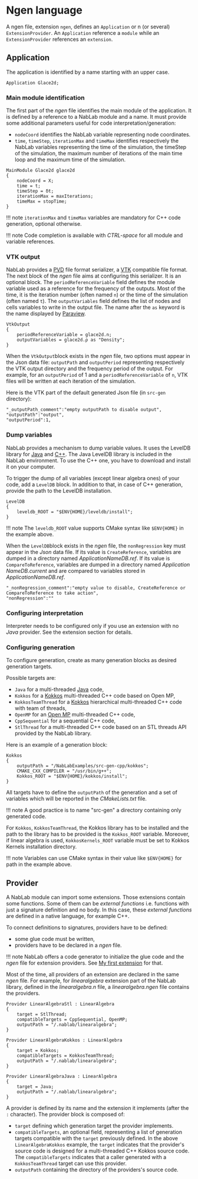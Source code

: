 # Ngen language

A ngen file, extension `ngen`, defines an `Application` or n (or several) `ExtensionProvider`.
An `Application` reference a `module` while  an `ExtensionProvider` references an `extension`.


## Application

The application is identified by a name starting with an upper case.

```
Application Glace2d;
```


### Main module identification

The first part of the *ngen* file identifies the main module of the application. It is defined by a reference to a NabLab module and a name. It must provide some additional parameters useful for code interpretation/generation:

- `nodeCoord` identifies the NabLab variable representing node coordinates.
- `time`, `timeStep`, `iterationMax` and `timeMax` identifies respectively the NabLab variables representing the time of the simulation, the timeStep of the simulation, the maximum number of iterations of the main time loop and the maximum time of the simulation.

```
MainModule Glace2d glace2d
{
	nodeCoord = X;
	time = t;
	timeStep = δt;
	iterationMax = maxIterations;
	timeMax = stopTime;
}
```

!!! note
	`iterationMax` and `timeMax` variables are mandatory for C++ code generation, optional otherwise.

!!! note
	Code completion is available with *CTRL-space* for all module and variable references.


### VTK output

NabLab provides a [PVD](https://vtk.org/Wiki/ParaView/Data_formats#PVD_File_Format) file format serializer, a [VTK](https://vtk.org/) compatible file format. The next block of the *ngen* file aims at configuring this serializer. It is an optional block. The `periodReferenceVariable` field defines the module variable used as a reference for the frequency of the outputs. Most of the time, it is the iteration number (often named `n`) or the time of the simulation (often named `t`). The `outputVariables` field defines the list of nodes and cells variables to write in the output file. The name after the `as` keyword is the name displayed by [Paraview](https://www.paraview.org/).

```
VtkOutput
{
	periodReferenceVariable = glace2d.n;
	outputVariables = glace2d.ρ as "Density";
}
```

When the `VtkOutput`block exists in the *ngen* file, two options must appear in the Json data file: `outputPath` and `outputPeriod` representing respectively the VTK output directory and the frequency period of the output. For example, for an `outputPeriod` of 1 and a `periodReferenceVariable` of `n`, VTK files will be written at each iteration of the simulation.

Here is the VTK part of the default generated Json file (in `src-gen` directory):

```
"_outputPath_comment":"empty outputPath to disable output",
"outputPath":"output",
"outputPeriod":1,
```


### Dump variables

NabLab provides a mechanism to dump variable values. It uses the LevelDB library for [Java](https://github.com/dain/leveldb) and [C++](https://github.com/google/leveldb).
The Java LevelDB library is included in the NabLab environment. To use the C++ one, you have to download and install it on your computer. 

To trigger the dump of all variables (except linear algebra ones) of your code, add a `LevelDB` block. In addition to that, in case of C++ generation, provide the path to the LevelDB installation.

``` 
LevelDB
{
	leveldb_ROOT = "$ENV{HOME}/leveldb/install";
}
```

!!! note
	The `leveldb_ROOT` value supports CMake syntax like `$ENV{HOME}` in the example above.

When the `LevelDB`block exists in the *ngen* file, the `nonRegression` key must appear in the *Json* data file. If its value is `CreateReference`, variables are dumped in a directory named *ApplicationNameDB.ref*. If its value is `CompareToReference`, variables are dumped in a directory named *Application NameDB.current* and are compared to variables stored in *ApplicationNameDB.ref*.

```
"_nonRegression_comment":"empty value to disable, CreateReference or CompareToReference to take action",
"nonRegression":""
```


### Configuring interpretation

Interpreter needs to be configured only if you use an extension with no *Java* provider. See the extension section for details.


### Configuring generation

To configure generation, create as many generation blocks as desired generation targets.

Possible targets are:

- `Java` for a multi-threaded [Java](https://docs.oracle.com/javase/specs/jls/se14/html/index.html) code,
- `Kokkos` for a [Kokkos](https://github.com/kokkos) multi-threaded C++ code based on Open MP, 
- `KokkosTeamThread` for a [Kokkos](https://github.com/kokkos) hierarchical multi-threaded C++ code with team of threads,
- `OpenMP` for an [Open MP](https://www.openmp.org/) multi-threaded C++ code,
- `CppSequential` for a sequential C++ code,
- `StlThread` for a multi-threaded C++ code based on an STL threads API provided by the NabLab library.

Here is an example of a generation block:

```
Kokkos
{
	outputPath = "/NabLabExamples/src-gen-cpp/kokkos";
	CMAKE_CXX_COMPILER = "/usr/bin/g++";
	Kokkos_ROOT = "$ENV{HOME}/kokkos/install";
}
```

All targets have to define the `outputPath` of the generation and a set of variables which will be reported in the *CMakeLists.txt* file.

!!! note
	A good practice is to name "src-gen" a directory containing only generated code.

For `Kokkos`, `KokkosTeamThread`, the Kokkos library has to be installed and the path to the library has to be provided is the `Kokkos_ROOT` variable.
Moreover, if linear algebra is used, `KokkosKernels_ROOT` variable must be set to Kokkos Kernels installation directory.

!!! note
	Variables can use CMake syntax in their value like `$ENV{HOME}` for path in the example above.


## Provider

A NabLab module can import some extensions. Those extensions contain some functions. Some of them can be *external functions* i.e. functions with just a signature definition and no body. In this case, these *external functions* are defined in a native language, for example C++.

To connect definitions to signatures, providers have to be defined:

- some glue code must be written,
- providers have to be declared in a *ngen* file.

!!! note
	NabLab offers a code generator to initialize the glue code and the *ngen* file for extension providers. See [My first extension](../firstextension) for that.
	
Most of the time, all providers of an extension are declared in the same *ngen* file. For example, for *linearalgebra* extension part of the NabLab library, defined in the *linearalgebra.n* file, a *linearalgebra.ngen* file contains the providers.

```
Provider LinearAlgebraStl : LinearAlgebra
{
	target = StlThread;
	compatibleTargets = CppSequential, OpenMP;
	outputPath = "/.nablab/linearalgebra";
}

Provider LinearAlgebraKokkos : LinearAlgebra
{
	target = Kokkos;
	compatibleTargets = KokkosTeamThread;
	outputPath = "/.nablab/linearalgebra";
}

Provider LinearAlgebraJava : LinearAlgebra
{
	target = Java;
	outputPath = "/.nablab/linearalgebra";
}
```

A provider is defined by its name and the extension it implements (after the `:` character).
The provider block is composed of:

- `target` defining which generation target the provider implements.
- `compatibleTargets`, an optional field, representing a list of generation targets compatible with the `target` previously defined. In the above `LinearAlgebraKokkos` example, the `target` indicates that the provider's source code is designed for a multi-threaded C++ Kokkos source code. The `compatibleTargets` indicates that a caller generated with a `KokkosTeamThread` target can use this provider.
- `outputPath` containing the directory of the providers's source code.

